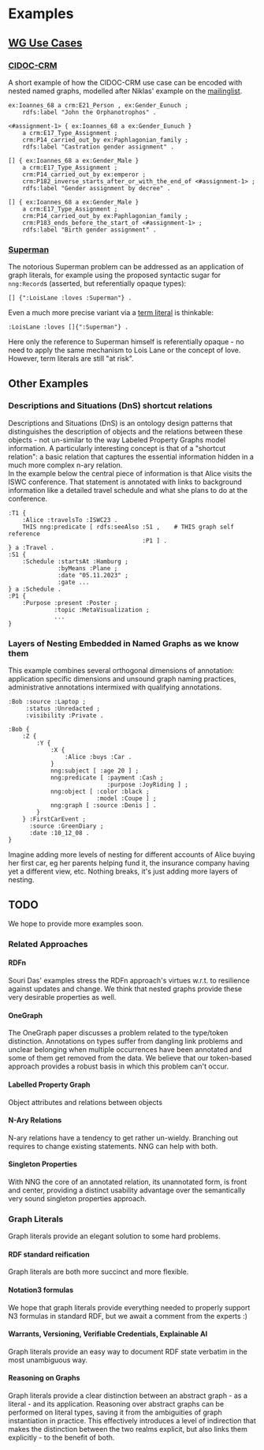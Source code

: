 # Examples


## [WG Use Cases](https://github.com/w3c/rdf-ucr/wiki/Summary)


### [CIDOC-CRM](https://github.com/w3c/rdf-ucr/wiki/RDF-star-for-CIDOC-CRM-events)

A short example of how the CIDOC-CRM use case can be encoded with nested named graphs, modelled after Niklas' example on the [mailinglist](https://lists.w3.org/Archives/Public/public-rdf-star-wg/2023Nov/0026.html).

```turtle
ex:Ioannes_68 a crm:E21_Person , ex:Gender_Eunuch ;
    rdfs:label "John the Orphanotrophos" .

<#assignment-1> { ex:Ioannes_68 a ex:Gender_Eunuch }
	a crm:E17_Type_Assignment ;
	crm:P14_carried_out_by ex:Paphlagonian_family ;
	rdfs:label "Castration gender assignment" .

[] { ex:Ioannes_68 a ex:Gender_Male }
    a crm:E17_Type_Assignment ;
    crm:P14_carried_out_by ex:emperor ;
    crm:P182_inverse_starts_after_or_with_the_end_of <#assignment-1> ;
    rdfs:label "Gender assignment by decree" .

[] { ex:Ioannes_68 a ex:Gender_Male }
    a crm:E17_Type_Assignment ;
    crm:P14_carried_out_by ex:Paphlagonian_family ;
    crm:P183_ends_before_the_start_of <#assignment-1> ;
    rdfs:label "Birth gender assignment" .

```

### [Superman](https://www.w3.org/2001/12/attributions/#superman) 

The notorious Superman problem can be addressed as an application of graph literals, for example using the proposed syntactic sugar for `nng:Record`s (asserted, but referentially opaque types):
```turtle
[] {":LoisLane :loves :Superman"} .
```

Even a much more precise variant via a [term literal](citationSemantics.md) is thinkable:
```turtle
:LoisLane :loves []{":Superman"} .
```
Here only the reference to Superman himself is referentially opaque - no need to apply the same mechanism to Lois Lane or the concept of love. However, term literals are still "at risk".



## Other Examples

### Descriptions and Situations (DnS) shortcut relations

Descriptions and Situations (DnS) is an ontology design patterns that distinguishes the description of objects and the relations between these objects - not un-similar to the way Labeled Property Graphs model information. A particularly interesting concept is that of a "shortcut relation": a basic relation that captures the essential information hidden in a much more complex n-ary relation.  
In the example below the central piece of information is that Alice visits the ISWC conference. That statement is annotated with links to background information like a detailed travel schedule and what she plans to do at the conference. 


```turtle
:T1 {
    :Alice :travelsTo :ISWC23 .
    THIS nng:predicate [ rdfs:seeAlso :S1 ,    # THIS graph self reference
                                      :P1 ] .
} a :Travel .
:S1 {
    :Schedule :startsAt :Hamburg ;
              :byMeans :Plane ;
              :date "05.11.2023" ;
              :gate ...
} a :Schedule .
:P1 {
    :Purpose :present :Poster ;
             :topic :MetaVisualization ;
             ...
}

```

### Layers of Nesting Embedded in Named Graphs as we know them
This example combines several orthogonal dimensions of annotation: application specific dimensions and unsound graph naming practices, administrative annotations intermixed with qualifying annotations.
```turtle
:Bob :source :Laptop ;
     :status :Unredacted ;
     :visibility :Private .

:Bob {
    :Z {
        :Y {
            :X {
                :Alice :buys :Car .
            } 
            nng:subject [ :age 20 ] ;
            nng:predicate [ :payment :Cash ;
                            :purpose :JoyRiding ] ;
            nng:object [ :color :black ;
                         :model :Coupe ] ;
            nng:graph [ :source :Denis ] .
        }
    } :FirstCarEvent ;
      :source :GreenDiary ;
      :date :10_12_08 .
}
```
Imagine adding more levels of nesting for different accounts of Alice buying her first car,
eg her parents helping fund it,
the insurance company having yet a different view, etc. Nothing breaks, it's just adding more layers of nesting.


## TODO

We hope to provide more examples soon.

### Related Approaches

#### RDFn
Souri Das' examples stress the RDFn approach's virtues w.r.t. to resilience against updates and change. We think that nested graphs provide these very desirable properties as well.

#### OneGraph
The OneGraph paper discusses a problem related to the type/token distinction. Annotations on types suffer from dangling link problems and unclear belonging when multiple occurrences have been annotated and some of them get removed from the data. We believe that our token-based approach provides a robust basis in which this problem can't occur.

#### Labelled Property Graph 
Object attributes and relations between objects

#### N-Ary Relations
N-ary relations have a tendency to get rather un-wieldy. Branching out requires to change existing statements. NNG can help with both.

#### Singleton Properties
With NNG the core of an annotated relation, its unannotated form, is front and center, providing a distinct usability advantage over the semantically very sound singleton properties approach.


### Graph Literals
Graph literals provide an elegant solution to some hard problems.

#### RDF standard reification
Graph literals are both more succinct and more flexible.

#### Notation3 formulas
We hope that graph literals provide everything needed to properly support N3 formulas in standard RDF, but we await a comment from the experts :)

#### Warrants, Versioning, Verifiable Credentials, Explainable AI
Graph literals provide an easy way to document RDF state verbatim in the most unambiguous way.

#### Reasoning on Graphs
Graph literals provide a clear distinction between an abstract graph - as a literal - and its application. Reasoning over abstract graphs can be performed on literal types, saving it from the ambiguities of graph instantiation in practice. This effectively introduces a level of indirection that makes the distinction between the two realms explicit, but also links them explicitly - to the benefit of both.
